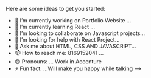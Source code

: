 Here are some ideas to get you started:

- 🔭 I’m currently working on Portfolio Website ...
- 🌱 I’m currently learning React ...
- 👯 I’m looking to collaborate on Javascript projects...
- 🤔 I’m looking for help with React Project...
- 💬 Ask me about HTML, CSS AND JAVASCRIPT...
- 📫 How to reach me: 8169152041 ...
- 😄 Pronouns: ... Work in Accenture
- ⚡ Fun fact: ...Will make you happy while talking
-->
